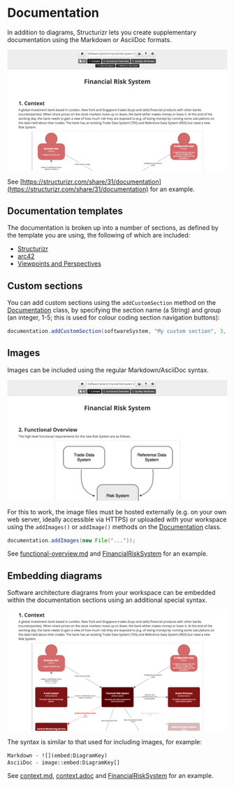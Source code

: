 # Documentation

In addition to diagrams, Structurizr lets you create supplementary documentation using the Markdown or AsciiDoc formats.

![Example documentation](images/documentation-1.png)

See [https://structurizr.com/share/31/documentation](https://structurizr.com/share/31/documentation) for an example.

## Documentation templates

The documentation is broken up into a number of sections, as defined by the template you are using, the following of which are included:

- [Structurizr](documentation-structurizr.md)
- [arc42](documentation-arc42.md)
- [Viewpoints and Perspectives](documentation-viewpoints-and-perspectives.md)

## Custom sections

You can add custom sections using the ```addCustomSection``` method on the [Documentation](https://github.com/structurizr/java/blob/master/structurizr-core/src/com/structurizr/documentation/Documentation.java) class, by specifying the section name (a String) and group (an integer, 1-5; this is used for colour coding section navigation buttons):

```java
documentation.addCustomSection(softwareSystem, "My custom section", 3, Format.Markdown, ...);
```

## Images

Images can be included using the regular Markdown/AsciiDoc syntax.

![Including images](images/documentation-2.png)

For this to work, the image files must be hosted externally (e.g. on your own web server, ideally accessible via HTTPS) or uploaded with your workspace using the ```addImages()``` or ```addImage()``` methods on the [Documentation](https://github.com/structurizr/java/blob/master/structurizr-core/src/com/structurizr/documentation/Documentation.java) class.

```java
documentation.addImages(new File("..."));
```

See [functional-overview.md](https://raw.githubusercontent.com/structurizr/java/master/structurizr-examples/src/com/structurizr/example/financialrisksystem/functional-overview.md) and [FinancialRiskSystem](https://github.com/structurizr/java/blob/master/structurizr-examples/src/com/structurizr/example/FinancialRiskSystem.java) for an example.

## Embedding diagrams

Software architecture diagrams from your workspace can be embedded within the documentation sections using an additional special syntax.

![Embedding diagrams](images/documentation-3.png)

The syntax is similar to that used for including images, for example:

```
Markdown - ![](embed:DiagramKey)
AsciiDoc - image::embed:DiagramKey[]
```

See [context.md](https://raw.githubusercontent.com/structurizr/java/master/structurizr-examples/src/com/structurizr/example/financialrisksystem/context.md), [context.adoc](https://raw.githubusercontent.com/structurizr/java/master/structurizr-examples/src/com/structurizr/example/financialrisksystem/context.adoc) and [FinancialRiskSystem](https://github.com/structurizr/java/blob/master/structurizr-examples/src/com/structurizr/example/FinancialRiskSystem.java) for an example.